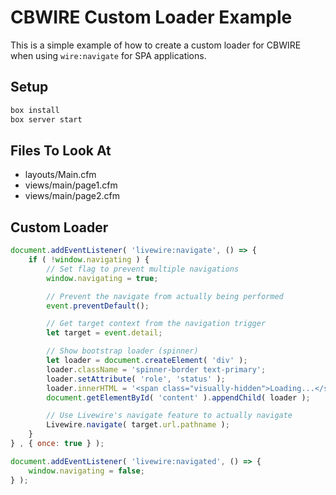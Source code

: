 # CBWIRE Custom Loader Example

This is a simple example of how to create a custom loader for CBWIRE when using `wire:navigate` for SPA applications.

## Setup

```bash
box install
box server start
```

## Files To Look At

* layouts/Main.cfm
* views/main/page1.cfm
* views/main/page2.cfm

## Custom Loader

```js
document.addEventListener( 'livewire:navigate', () => {
    if ( !window.navigating ) {
        // Set flag to prevent multiple navigations
        window.navigating = true;

        // Prevent the navigate from actually being performed
        event.preventDefault();

        // Get target context from the navigation trigger
        let target = event.detail;

        // Show bootstrap loader (spinner)
        let loader = document.createElement( 'div' );
        loader.className = 'spinner-border text-primary';
        loader.setAttribute( 'role', 'status' );
        loader.innerHTML = '<span class="visually-hidden">Loading...</span>';
        document.getElementById( 'content' ).appendChild( loader );

        // Use Livewire's navigate feature to actually navigate
        Livewire.navigate( target.url.pathname );
    }
} , { once: true } );

document.addEventListener( 'livewire:navigated', () => {
    window.navigating = false;
} );
```